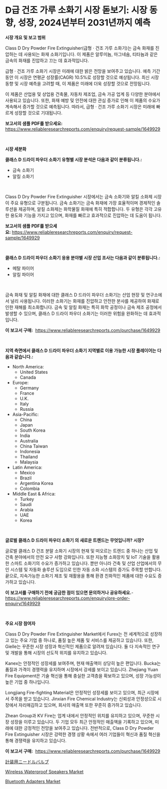 <p><h1>D급 건조 가루 소화기 시장 돋보기: 시장 동향, 성장, 2024년부터 2031년까지 예측</h1></p><p><strong>시장 개요 및 보고 범위</strong></p>
<p><p>Class D Dry Powder Fire Extinguisher(급형 · 건조 가루 소화기)는 금속 화재를 진압하는 데 사용되는 화재 소화기입니다. 이 제품은 알루미늄, 마그네슘, 티타늄과 같은 금속의 화재를 진압하고 끄는 데 효과적입니다.</p><p>급형 · 건조 가루 소화기 시장은 미래에 대한 밝은 전망을 보여주고 있습니다. 예측 기간 동안 이 시장은 연평균 성장률(CAGR) 10.5%로 성장할 것으로 예상됩니다. 최신 시장 동향 및 시장 예측을 고려할 때, 이 제품은 미래에 더욱 성장할 것으로 전망됩니다.</p><p>이 제품은 산업용 및 상업용 건축물, 자동차 제조업, 금속 가공 업계 등 다양한 분야에서 사용되고 있습니다. 또한, 화재 예방 및 안전에 대한 관심 증가로 인해 이 제품의 수요가 계속해서 증가할 것으로 예측됩니다. 따라서, 급형 · 건조 가루 소화기 시장은 미래에 빠르게 성장할 것으로 기대됩니다.</p></p>
<p><strong>보고서의 샘플 PDF를 받으세요:</strong> <a href="https://www.reliableresearchreports.com/enquiry/request-sample/1649929">https://www.reliableresearchreports.com/enquiry/request-sample/1649929</a></p>
<p>&nbsp;</p>
<p><strong>시장 세분화</strong></p>
<p><strong>클래스 D 드라이 파우더 소화기 유형별 시장 분석은 다음과 같이 분류됩니다.:</strong></p>
<p><ul><li>금속 소화기</li><li>알킬 소화기</li></ul></p>
<p>&nbsp;</p>
<p><p>Class D Dry Powder Fire Extinguisher 시장에서는 금속 소화기와 알킬 소화제 시장이 주요 유형으로 구분됩니다. 금속 소화기는 금속 화재에 가장 효율적이며 경제적인 솔루션을 제공하며, 알킬 소화제는 화학물질 화재에 특히 적합합니다. 두 유형은 각각 고유한 용도와 기능을 가지고 있으며, 화재를 빠르고 효과적으로 진압하는 데 도움이 됩니다.</p></p>
<p><strong>보고서의 샘플 PDF를 받으세요:</strong>&nbsp;<a href="https://www.reliableresearchreports.com/enquiry/request-sample/1649929">https://www.reliableresearchreports.com/enquiry/request-sample/1649929</a></p>
<p>&nbsp;</p>
<p><strong> 클래스 D 드라이 파우더 소화기 응용 분야별 시장 산업 조사는 다음과 같이 분류됩니다.:</strong></p>
<p><ul><li>메탈 파이어</li><li>알킬 파이어</li></ul></p>
<p>&nbsp;</p>
<p><p>금속 화재 및 알킬 화재에 대한 클래스 D 드라이 파우더 소화기는 산업 현장 및 연구소에서 널리 사용됩니다. 이러한 소화기는 화재를 진압하고 안전한 분사를 제공하여 화재로 인한 재해를 최소화합니다. 금속 및 알킬 화재는 특히 화학 공정이나 금속 제조 공정에서 발생할 수 있으며, 클래스 D 드라이 파우더 소화기는 이러한 위험을 완화하는 데 효과적입니다.</p></p>
<p><strong>이 보고서 구매:</strong>&nbsp; <a href="https://www.reliableresearchreports.com/purchase/1649929">https://www.reliableresearchreports.com/purchase/1649929</a></p>
<p>&nbsp;</p>
<p><strong>지역 측면에서 클래스 D 드라이 파우더 소화기 지역별로 이용 가능한 시장 플레이어는 다음과 같습니다.:</strong></p>
<p><ul>
    <li>
        North America:
        <ul>
            <li>United States</li>
            <li>Canada</li>
        </ul>
    </li>
    <li>
        Europe:
        <ul>
            <li>Germany</li>
            <li>France</li>
            <li>U.K.</li>
            <li>Italy</li>
            <li>Russia</li>
        </ul>
    </li>
    <li>
        Asia-Pacific:
        <ul>
            <li>China</li>
            <li>Japan</li>
            <li>South Korea</li>
            <li>India</li>
            <li>Australia</li>
            <li>China Taiwan</li>
            <li>Indonesia</li>
            <li>Thailand</li>
            <li>Malaysia</li>
        </ul>
    </li>
    <li>
        Latin America:
        <ul>
            <li>Mexico</li>
            <li>Brazil</li>
            <li>Argentina Korea</li>
            <li>Colombia</li>
        </ul>
    </li>
    <li>
        Middle East & Africa:
        <ul>
            <li>Turkey</li>
            <li>Saudi</li>
            <li>Arabia</li>
            <li>UAE</li>
            <li>Korea</li>
        </ul>
    </li>
    </ul></p>
<p>&nbsp;</p>
<p><strong>글로벌 클래스 D 드라이 파우더 소화기 의 새로운 트렌드는 무엇입니까? 시장?</strong></p>
<p><p>글로벌 클래스 D 건조 분말 소화기 시장의 현재 및 떠오르는 트렌드 중 하나는 산업 및 건축 분야에서의 안전 요구 사항 강화입니다. 또한 지능형 소화장치 및 IoT 기술을 활용한 스마트 소화기의 수요가 증가하고 있습니다. 뿐만 아니라 건축 및 산업 산업에서의 무인 시스템 및 자동화 솔루션 도입으로 인한 자동 소화 시스템의 증가도 주목할 만합니다. 끝으로, 지속가능한 소화기 제조 및 재활용을 통해 환경 친화적인 제품에 대한 수요도 증가하고 있습니다.</p></p>
<p><strong>이 보고서를 구매하기 전에 궁금한 점이 있으면 문의하거나 공유하세요.</strong>- <a href="https://www.reliableresearchreports.com/enquiry/pre-order-enquiry/1649929">https://www.reliableresearchreports.com/enquiry/pre-order-enquiry/1649929</a></p>
<p>&nbsp;</p>
<p><strong>주요 시장 참여자</strong></p>
<p><p>Class D Dry Powder Fire Extinguisher Market에서 Furex는 전 세계적으로 성장하고 있는 주요 기업 중 하나로, 품질 높은 제품 및 서비스를 제공하고 있습니다. 또한, Gielle는 꾸준한 시장 성장과 혁신적인 제품으로 알려져 있습니다. 둘 다 지속적인 연구 및 개발을 통해 시장의 선도적 위치를 유지하고 있습니다.</p><p>Kanex는 안정적인 성장세를 보여주며, 현재 매출액이 상당히 높은 편입니다. Bucka는 품질과 가격이 경쟁력을 유지하며 시장에서 강세를 보이고 있습니다. Zhejiang Yuan Fire Equipment은 기술 혁신을 통해 충실한 고객층을 확보하고 있으며, 성장 가능성이 높은 기업 중 하나입니다.</p><p>Longjiang Fire-fighting Material은 안정적인 성장세를 보이고 있으며, 최근 시장에서 주목을 받고 있습니다. Jinxian Fire Chemical Industry는 신뢰성과 안정성으로 시장에서 자리매김하고 있으며, 회사의 매출액 또한 꾸준히 증가하고 있습니다.</p><p>Zhean Group과 KV Fire는 업계 내에서 안정적인 위치를 유지하고 있으며, 꾸준한 시장 성장을 이루고 있습니다. 두 기업 모두 최근 안정적인 매출액을 기록하고 있으며, 미래에 대한 긍정적인 전망을 보여주고 있습니다. 전반적으로, Class D Dry Powder Fire Extinguisher 시장은 강력한 경쟁 상황 속에서 여러 기업들이 혁신과 품질 혁신을 통해 경쟁력을 유지하고 있습니다.</p></p>
<p><strong>이 보고서 구매:</strong>&nbsp;&nbsp;<a href="https://www.reliableresearchreports.com/purchase/1649929">https://www.reliableresearchreports.com/purchase/1649929</a></p>
<p><p><a href="https://github.com/Sophiaard2003/Market-Research-Report-List-1/blob/main/162132310705.md">計装用ニードルバルブ</a></p><p><a href="https://github.com/ruddyyedelwadw/Market-Research-Report-List-1/blob/main/wireless-waterproof-speakers-market.md">Wireless Waterproof Speakers Market</a></p><p><a href="https://github.com/FassouRP/Market-Research-Report-List-3/blob/main/bluetooth-adapters-market.md">Bluetooth Adapters Market</a></p></p>
